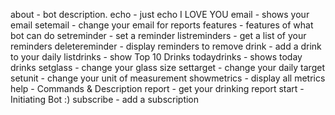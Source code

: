 about - bot description.
echo - just echo I LOVE YOU
email - shows your email
setemail - change your email for reports
features - features of what bot can do
setreminder - set a reminder 
listreminders - get a list of your reminders
deletereminder - display reminders to remove
drink - add a drink to your daily
listdrinks - show Top 10 Drinks
todaydrinks - shows today drinks
setglass - change your glass size
settarget - change your daily target
setunit - change your unit of measurement
showmetrics - display all metrics
help - Commands & Description
report - get your drinking report
start - Initiating Bot :)
subscribe - add a subscription
